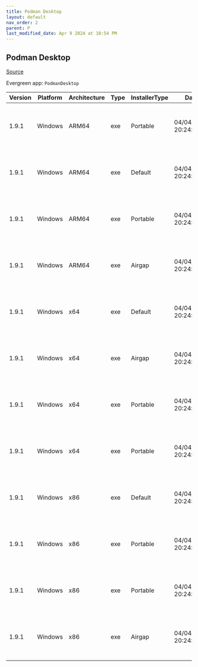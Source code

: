 ```yaml
---
title: Podman Desktop
layout: default
nav_order: 2
parent: P
last_modified_date: Apr 9 2024 at 10:54 PM
---
```


## Podman Desktop

[Source](https://github.com/containers/podman-desktop)

Evergreen app: `PodmanDesktop`

| Version | Platform | Architecture | Type | InstallerType | Date                | Size      | URI                                                                                                                                                                                                                                    |
| ------- | -------- | ------------ | ---- | ------------- | ------------------- | --------- | -------------------------------------------------------------------------------------------------------------------------------------------------------------------------------------------------------------------------------------- |
| 1.9.1   | Windows  | ARM64        | exe  | Portable      | 04/04/2024 20:24:19 | 259810600 | [https://github.com/containers/podman-desktop/releases/download/v1.9.1/podman-desktop-airgap-1.9.1-arm64.exe](https://github.com/containers/podman-desktop/releases/download/v1.9.1/podman-desktop-airgap-1.9.1-arm64.exe)             |
| 1.9.1   | Windows  | ARM64        | exe  | Default       | 04/04/2024 20:24:19 | 150511280 | [https://github.com/containers/podman-desktop/releases/download/v1.9.1/podman-desktop-1.9.1-setup-arm64.exe](https://github.com/containers/podman-desktop/releases/download/v1.9.1/podman-desktop-1.9.1-setup-arm64.exe)               |
| 1.9.1   | Windows  | ARM64        | exe  | Portable      | 04/04/2024 20:24:19 | 150330176 | [https://github.com/containers/podman-desktop/releases/download/v1.9.1/podman-desktop-1.9.1-arm64.exe](https://github.com/containers/podman-desktop/releases/download/v1.9.1/podman-desktop-1.9.1-arm64.exe)                           |
| 1.9.1   | Windows  | ARM64        | exe  | Airgap        | 04/04/2024 20:24:19 | 259991712 | [https://github.com/containers/podman-desktop/releases/download/v1.9.1/podman-desktop-airgap-1.9.1-setup-arm64.exe](https://github.com/containers/podman-desktop/releases/download/v1.9.1/podman-desktop-airgap-1.9.1-setup-arm64.exe) |
| 1.9.1   | Windows  | x64          | exe  | Default       | 04/04/2024 20:24:19 | 146639536 | [https://github.com/containers/podman-desktop/releases/download/v1.9.1/podman-desktop-1.9.1-setup-x64.exe](https://github.com/containers/podman-desktop/releases/download/v1.9.1/podman-desktop-1.9.1-setup-x64.exe)                   |
| 1.9.1   | Windows  | x64          | exe  | Airgap        | 04/04/2024 20:24:19 | 264071432 | [https://github.com/containers/podman-desktop/releases/download/v1.9.1/podman-desktop-airgap-1.9.1-setup-x64.exe](https://github.com/containers/podman-desktop/releases/download/v1.9.1/podman-desktop-airgap-1.9.1-setup-x64.exe)     |
| 1.9.1   | Windows  | x64          | exe  | Portable      | 04/04/2024 20:24:19 | 263890024 | [https://github.com/containers/podman-desktop/releases/download/v1.9.1/podman-desktop-airgap-1.9.1-x64.exe](https://github.com/containers/podman-desktop/releases/download/v1.9.1/podman-desktop-airgap-1.9.1-x64.exe)                 |
| 1.9.1   | Windows  | x64          | exe  | Portable      | 04/04/2024 20:24:19 | 146458128 | [https://github.com/containers/podman-desktop/releases/download/v1.9.1/podman-desktop-1.9.1-x64.exe](https://github.com/containers/podman-desktop/releases/download/v1.9.1/podman-desktop-1.9.1-x64.exe)                               |
| 1.9.1   | Windows  | x86          | exe  | Default       | 04/04/2024 20:24:19 | 296589208 | [https://github.com/containers/podman-desktop/releases/download/v1.9.1/podman-desktop-1.9.1-setup.exe](https://github.com/containers/podman-desktop/releases/download/v1.9.1/podman-desktop-1.9.1-setup.exe)                           |
| 1.9.1   | Windows  | x86          | exe  | Portable      | 04/04/2024 20:24:19 | 296408072 | [https://github.com/containers/podman-desktop/releases/download/v1.9.1/podman-desktop-1.9.1.exe](https://github.com/containers/podman-desktop/releases/download/v1.9.1/podman-desktop-1.9.1.exe)                                       |
| 1.9.1   | Windows  | x86          | exe  | Portable      | 04/04/2024 20:24:19 | 523320400 | [https://github.com/containers/podman-desktop/releases/download/v1.9.1/podman-desktop-airgap-1.9.1.exe](https://github.com/containers/podman-desktop/releases/download/v1.9.1/podman-desktop-airgap-1.9.1.exe)                         |
| 1.9.1   | Windows  | x86          | exe  | Airgap        | 04/04/2024 20:24:19 | 523501528 | [https://github.com/containers/podman-desktop/releases/download/v1.9.1/podman-desktop-airgap-1.9.1-setup.exe](https://github.com/containers/podman-desktop/releases/download/v1.9.1/podman-desktop-airgap-1.9.1-setup.exe)             |
